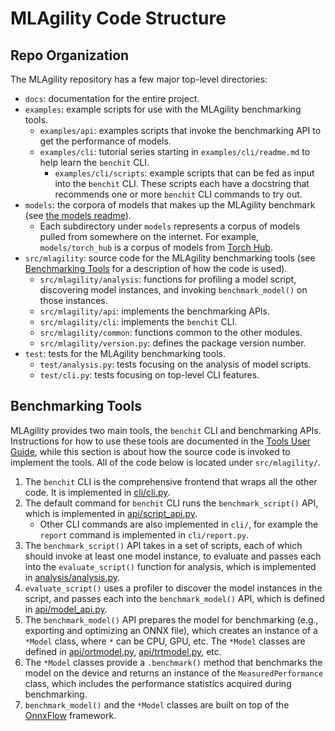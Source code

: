 # MLAgility Code Structure

## Repo Organization

The MLAgility repository has a few major top-level directories:
- `docs`: documentation for the entire project.
- `examples`: example scripts for use with the MLAgility benchmarking tools.
  - `examples/api`: examples scripts that invoke the benchmarking API to get the performance of models.
  - `examples/cli`: tutorial series starting in `examples/cli/readme.md` to help learn the `benchit` CLI.
    - `examples/cli/scripts`: example scripts that can be fed as input into the `benchit` CLI. These scripts each have a docstring that recommends one or more `benchit` CLI commands to try out.
- `models`: the corpora of models that makes up the MLAgility benchmark (see [the models readme](https://github.com/groq/mlagility/blob/main/models/readme.md)).
  - Each subdirectory under `models` represents a corpus of models pulled from somewhere on the internet. For example, `models/torch_hub` is a corpus of models from [Torch Hub](https://github.com/pytorch/hub).
- `src/mlagility`: source code for the MLAgility benchmarking tools (see [Benchmarking Tools](#benchmarking-tools) for a description of how the code is used).
  - `src/mlagility/analysis`: functions for profiling a model script, discovering model instances, and invoking `benchmark_model()` on those instances.
  - `src/mlagility/api`: implements the benchmarking APIs.
  - `src/mlagility/cli`: implements the `benchit` CLI.
  - `src/mlagility/common`: functions common to the other modules.
  - `src/mlagility/version.py`: defines the package version number.
- `test`: tests for the MLAgility benchmarking tools.
  - `test/analysis.py`: tests focusing on the analysis of model scripts.
  - `test/cli.py`: tests focusing on top-level CLI features.

## Benchmarking Tools

MLAgility provides two main tools, the `benchit` CLI and benchmarking APIs. Instructions for how to use these tools are documented in the [Tools User Guide](https://github.com/groq/mlagility/blob/main/docs/tools_user_guide.md), while this section is about how the source code is invoked to implement the tools. All of the code below is located under `src/mlagility/`.

1. The `benchit` CLI is the comprehensive frontend that wraps all the other code. It is implemented in [cli/cli.py](https://github.com/groq/mlagility/blob/main/src/mlagility/cli/cli.py).
1. The default command for `benchit` CLI runs the `benchmark_script()` API, which is implemented in [api/script_api.py](https://github.com/groq/mlagility/blob/main/src/mlagility/api/script_api.py).
    - Other CLI commands are also implemented in `cli/`, for example the `report` command is implemented in `cli/report.py`.
1. The `benchmark_script()` API takes in a set of scripts, each of which should invoke at least one model instance, to evaluate and passes each into the `evaluate_script()` function for analysis, which is implemented in [analysis/analysis.py](https://github.com/groq/mlagility/blob/main/src/mlagility/analysis/analysis.py).
1. `evaluate_script()` uses a profiler to discover the model instances in the script, and passes each into the `benchmark_model()` API, which is defined in [api/model_api.py](https://github.com/groq/mlagility/blob/main/src/mlagility/api/model_api.py).
1. The `benchmark_model()` API prepares the model for benchmarking (e.g., exporting and optimizing an ONNX file), which creates an instance of a `*Model` class, where `*` can be CPU, GPU, etc. The `*Model` classes are defined in [api/ortmodel.py](https://github.com/groq/mlagility/blob/main/src/mlagility/api/ortmodel.py), [api/trtmodel.py](https://github.com/groq/mlagility/blob/main/src/mlagility/api/trtmodel.py), etc.
1. The `*Model` classes provide a `.benchmark()` method that benchmarks the model on the device and returns an instance of the `MeasuredPerformance` class, which includes the performance statistics acquired during benchmarking.
1. `benchmark_model()` and the `*Model` classes are built on top of the [OnnxFlow](https://github.com/groq/mlagility/blob/main/src/onnxflow) framework.